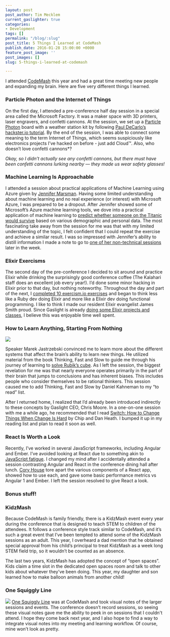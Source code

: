 ```yaml
---
layout: post
post_author: Tim Mecklem
current_gaslighter: true
categories:
- Development
tags: []
permalink: "/blog/:slug"
post_title: 5 Things I Learned at CodeMash
publish_date: 2016-01-28 15:00:00 +0000
feature_post_image: ''
post_images: []
slug: 5-things-i-learned-at-codemash

---
```

I attended [CodeMash](http://www.codemash.org/) this year and had a great time meeting new people and expanding my brain. Here are five very different things I learned.

### Particle Photon and the Internet of Things

On the first day, I attended a pre-conference half day session in a special area called the Microsoft Factory. It was a maker space with 3D printers, laser engravers, and confetti cannons. At the session, we set up a [Particle Photon](https://store.particle.io/collections/photon) board with a weather station kit by following [Paul DeCarlo’s hackster.io tutorial](https://www.hackster.io/pjdecarlo/hands-on-lab-particle-photon-weather-station-in-azure-d89a03). By the end of the session, I was able to connect some meaning to the term Internet of Things, which seems suspiciously like electronics projects I’ve hacked on before - just add Cloud™. Also, who doesn’t love confetti cannons*?

*Okay, so I didn’t actually see any confetti cannons, but there must have been confetti cannons lurking nearby — they made us wear safety glasses!*

### Machine Learning Is Approachable

I attended a session about practical applications of Machine Learning using Azure given by [Jennifer Marsman](http://blogs.msdn.com/b/jennifer/). Having some limited understanding about machine learning and no real experience (or interest) with Microsoft Azure, I was prepared to be a dropout. After Jennifer showed some of Microsoft’s Azure machine learning tools, we dove into a practical application of machine learning to [predict whether someone on the Titanic would survive](https://www.kaggle.com/c/titanic) based on various demographic and personal data. The most fascinating take away from the session for me was that with my limited understanding of the topic, I felt confident that I could repeat the exercise and achieve a similar result. I was so impressed with Jennifer’s ability to distill information I made a note to go to [one of her non-technical sessions](http://www.codemash.org/session/secrets-of-success-in-the-style-of-glee/) later in the week.

### Elixir Exercisms

The second day of the pre-conference I decided to sit around and practice Elixir while drinking the surprisingly good conference coffee (The Kalahari staff does an excellent job every year!). I’d done some minor hacking in Elixir prior to that day, but nothing noteworthy. Throughout the day and part of the next, I [completed 10 exercism.io exercises](http://exercism.io/please-login?return_path=/tmecklem) and began to think less like a Ruby dev doing Elixir and more like a Elixir dev doing functional programming. I like to think I made our resident Elixir evangelist James Smith proud. Since Gaslight is already [doing some Elixir projects and classes](https://teamgaslight.com/training), I believe this was enjoyable time well spent.

### How to Learn Anything, Starting From Nothing
![](https://gaslight-blog.s3.amazonaws.com/5-things-i-learned-at-codemash/rubytester.png)

Speaker Marek Jastrzebski convinced me to learn more about the different systems that affect the brain’s ability to learn new things. He utilized material from the book Thinking, Fast and Slow to guide me through his journey of learning to [solve Rubik’s cube](http://rubytester.github.io/2015/01/19/learn-rubiks-cube-huristic-moves/). As I left the session, the biggest revelation for me was that nearly everyone operates primarily in the part of their brain that jumps to conclusions and has inherent biases. This includes people who consider themselves to be rational thinkers. This session caused me to add Thinking, Fast and Slow by Daniel Kahneman to my “to read” list.

After I returned home, I realized that I’d already been introduced indirectly to these concepts by Gaslight CEO, Chris Moore. In a one-on-one session with me a while ago, he recommended that I read [Switch: How to Change Things When Change Is Hard](http://www.amazon.com/gp/product/B0030DHPGQ/ref=dp-kindle-redirect?ie=UTF8&btkr=1) by Chip and Dan Heath. I bumped it up in my reading list and plan to read it soon as well.

### React Is Worth a Look

Recently, I’ve worked in several JavaScript frameworks, including Angular and Ember. I’ve avoided looking at React due to something akin to [JavaScript fatigue](https://medium.com/@ericclemmons/javascript-fatigue-48d4011b6fc4#.d06v71hxj). I changed my mind after I accidentally attended a session contrasting Angular and React in the conference dining hall after lunch. [Cory House](http://www.bitnative.com/about/) tore apart the various components of a React app, showed how to use each, and gave some basic performance metrics vs Angular 1 and Ember. I left the session resolved to give React a look.

### Bonus stuff!

### KidzMash

Because CodeMash is family friendly, there is a KidzMash event every year during the conference that is designed to teach STEM to children of the attendees. It follows a conference style track similar to CodeMash, and it’s such a great event that I’ve been tempted to attend some of the KidzMash sessions as an adult. This year, I overheard a dad mention that he obtained special approval from his child’s principal to treat KidzMash as a week long STEM field trip, so it wouldn’t be counted as an absence.

The last two years, KidzMash has adopted the concept of “open spaces”. Kids claim a time slot in the dedicated open spaces room and talk to other kids about whatever they’ve been doing. This year, my daughter and son learned how to make balloon animals from another child!

### One Squiggly Line
![](https://gaslight-blog.s3.amazonaws.com/5-things-i-learned-at-codemash/lightningtalks.png)
[One Squiggly Line](https://twitter.com/onesquigglyline) was at CodeMash and took visual notes of the larger sessions and events. The conference doesn’t record sessions, so seeing these visual notes gave me the ability to peek in on sessions that I couldn't attend. I hope they come back next year, and I also hope to find a way to integrate visual notes into my meeting and learning workflow. Of course, mine won’t look as pretty.

